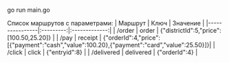 go run main.go

Список маршрутов с параметрами:
| Маршрут | Ключ | Значение |
|----------------|:---------:|:-------------:|
| /order | order | {"districtId":5,"price":[100.50,25.20]} |
| /pay | receipt | {"orderId":4,"price":[{"payment":"cash","value":100.20},{"payment":"card","value":25.50}]}|
| /click | click | {"entryid":8} |
| /delivered | delivered | {"orderId":4} |